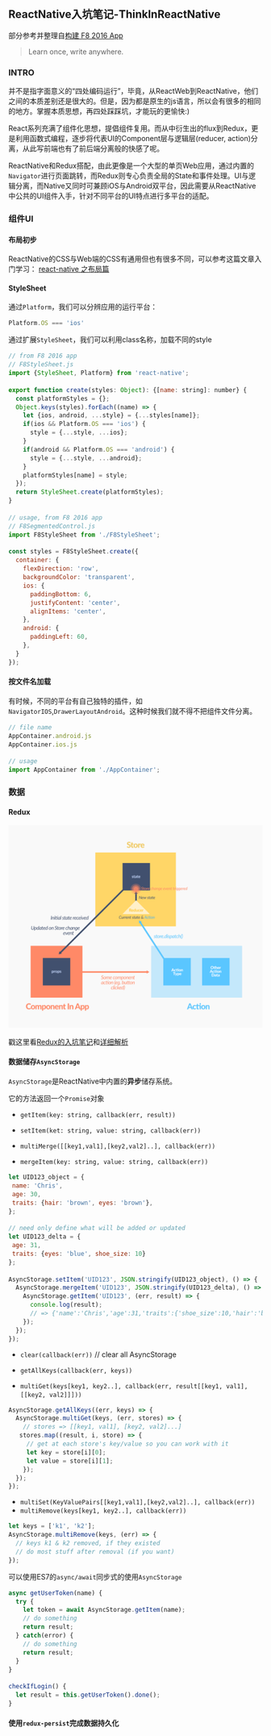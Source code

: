 ## ReactNative入坑笔记-ThinkInReactNative

部分参考并整理自[构建 F8 2016 App](http://f8-app.liaohuqiu.net/)

> Learn once, write anywhere.

### INTRO

并不是指字面意义的“四处编码运行”，毕竟，从ReactWeb到ReactNative，他们之间的本质差别还是很大的。但是，因为都是原生的js语言，所以会有很多的相同的地方。掌握本质思想，再四处踩踩坑，才能玩的更愉快:)

React系列充满了组件化思想，提倡组件复用。而从中衍生出的flux到Redux，更是利用函数式编程，逐步将代表UI的Component层与逻辑层(reducer, action)分离，从此写前端也有了前后端分离般的快感了呢。

ReactNative和Redux搭配，由此更像是一个大型的单页Web应用，通过内置的`Navigator`进行页面跳转，而Redux则专心负责全局的State和事件处理。UI与逻辑分离，而Native又同时可兼顾iOS与Android双平台，因此需要从ReactNative中公共的UI组件入手，针对不同平台的UI特点进行多平台的适配。

### 组件UI

#### 布局初步

ReactNative的CSS与Web端的CSS有通用但也有很多不同，可以参考这篇文章入门学习：
[react-native 之布局篇](https://segmentfault.com/a/1190000002658374)

#### StyleSheet

通过`Platform`，我们可以分辨应用的运行平台：

```javascript
Platform.OS === 'ios'
```

通过扩展`StyleSheet`，我们可以利用class名称，加载不同的style

```javascript
// from F8 2016 app
// F8StyleSheet.js
import {StyleSheet, Platform} from 'react-native';

export function create(styles: Object): {[name: string]: number} {
  const platformStyles = {};
  Object.keys(styles).forEach((name) => {
    let {ios, android, ...style} = {...styles[name]};
    if(ios && Platform.OS === 'ios') {
      style = {...style, ...ios};
    }
    if(android && Platform.OS === 'android') {
      style = {...style, ...android};
    }
    platformStyles[name] = style;
  });
  return StyleSheet.create(platformStyles);
}

// usage, from F8 2016 app
// F8SegmentedControl.js
import F8StyleSheet from './F8StyleSheet';

const styles = F8StyleSheet.create({
  container: {
    flexDirection: 'row',
    backgroundColor: 'transparent',
    ios: {
      paddingBottom: 6,
      justifyContent: 'center',
      alignItems: 'center',
    },
    android: {
      paddingLeft: 60,
    },
  }
});
```

#### 按文件名加载

有时候，不同的平台有自己独特的插件，如`NavigatorIOS`,`DrawerLayoutAndroid`。这种时候我们就不得不把组件文件分离。

```javascript
// file name
AppContainer.android.js
AppContainer.ios.js

// usage
import AppContainer from './AppContainer';
```

### 数据

#### Redux

![React-with-Redux](../../../image/React-with-Redux.png)

戳这里看[Redux的入坑笔记](../Redux/Redux入坑笔记-ThinkInRedux.md)和[详细解析](../Redux/Redux入坑笔记-源码解析)

#### 数据储存`AsyncStorage`

`AsyncStorage`是ReactNative中内置的**异步**储存系统。

它的方法返回一个`Promise`对象

  - `getItem(key: string, callback(err, result))`
  - `setItem(ket: string, value: string, callback(err))`

  - `multiMerge([[key1,val1],[key2,val2]..], callback(err))`
  - `mergeItem(key: string, value: string, callback(err))`

```javascript
let UID123_object = {
 name: 'Chris',
 age: 30,
 traits: {hair: 'brown', eyes: 'brown'},
};

// need only define what will be added or updated
let UID123_delta = {
 age: 31,
 traits: {eyes: 'blue', shoe_size: 10}
};

AsyncStorage.setItem('UID123', JSON.stringify(UID123_object), () => {
  AsyncStorage.mergeItem('UID123', JSON.stringify(UID123_delta), () => {
    AsyncStorage.getItem('UID123', (err, result) => {
      console.log(result);
      // => {'name':'Chris','age':31,'traits':{'shoe_size':10,'hair':'brown','eyes':'blue'}}
    });
  });
});
```

  - `clear(callback(err))` // clear all AsyncStorage
  - `getAllKeys(callback(err, keys))`


  - `multiGet(keys[key1, key2..], callback(err, result[[key1, val1], [[key2, val2]]]))`

```javascript
AsyncStorage.getAllKeys((err, keys) => {
  AsyncStorage.multiGet(keys, (err, stores) => {
    // stores => [[key1, val1], [key2, val2]...]
   stores.map((result, i, store) => {
     // get at each store's key/value so you can work with it
     let key = store[i][0];
     let value = store[i][1];
    });
  });
});
```

  - `multiSet(KeyValuePairs[[key1,val1],[key2,val2]..], callback(err))`
  - `multiRemove(keys[key1, key2..], callback(err))`

```javascript
let keys = ['k1', 'k2'];
AsyncStorage.multiRemove(keys, (err) => {
  // keys k1 & k2 removed, if they existed
  // do most stuff after removal (if you want)
});
```

可以使用ES7的`async/await`同步式的使用`AsyncStorage`

```javascript
async getUserToken(name) {
  try {
    let token = await AsyncStorage.getItem(name);
    // do something
    return result;
  } catch(error) {
    // do something
    return result;
  }
}

checkIfLogin() {
  let result = this.getUserToken().done();
}
```

#### 使用`redux-persist`完成数据持久化